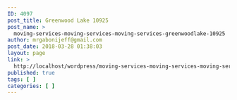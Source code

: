 ```yaml
---
ID: 4097
post_title: Greenwood Lake 10925
post_name: >
  moving-services-moving-services-moving-services-greenwoodlake-10925
author: mrgabonijeff@gmail.com
post_date: 2018-03-28 01:38:03
layout: page
link: >
  http://localhost/wordpress/moving-services-moving-services-moving-services-greenwoodlake-10925/
published: true
tags: [ ]
categories: [ ]
---
```

